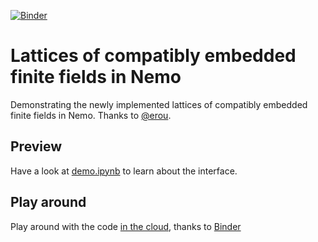 [![Binder](https://mybinder.org/badge.svg)](https://mybinder.org/v2/gh/defeo/Nemo-embeddings-demo/master?filepath=demo.ipynb)

# Lattices of compatibly embedded finite fields in Nemo

Demonstrating the newly implemented lattices of compatibly embedded
finite fields in Nemo. Thanks to [@erou](https://github.com/erou/).

## Preview

Have a look at [demo.ipynb](demo.ipynb) to learn about the interface.

## Play around

Play around with the code [in the
cloud](https://mybinder.org/v2/gh/defeo/Nemo-embeddings-demo/master?filepath=demo.ipynb),
thanks to
[Binder](https://mybinder.org/v2/gh/defeo/Nemo-embeddings-demo/master?filepath=demo.ipynb)
